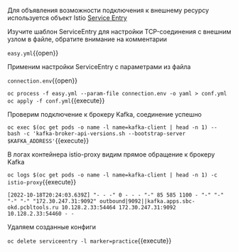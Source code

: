 Для объявления возможности подключения к внешнему ресурсу используется объект
Istio <a target="_blank" href="https://istio.io/latest/docs/reference/config/networking/service-entry/">Service Entry</a>

Изучите шаблон ServiceEntry для настройки TCP-соединения с внешним узлом в файле, обратите внимание на комментарии

`easy.yml`{{open}}

Применим настройки ServiceEntry с параметрами из файла

`connection.env`{{open}}

`oc process -f easy.yml --param-file connection.env -o yaml > conf.yml
oc apply -f conf.yml`{{execute}}

Проверим подключение к брокеру Kafka, соединение успешно

`oc exec $(oc get pods -o name -l name=kafka-client | head -n 1) -- bash -c 'kafka-broker-api-versions.sh --bootstrap-server $KAFKA_ADDRESS'`{{execute}}

В логах контейнера istio-proxy видим прямое обращение к брокеру Kafka

`oc logs $(oc get pods -o name -l name=kafka-client | head -n 1) -c istio-proxy`{{execute}}

`[2022-10-18T20:24:03.639Z] "- - -" 0 - - - "-" 85 585 1100 - "-" "-" "-" "-" "172.30.247.31:9092" outbound|9092||kafka.apps.sbc-okd.pcbltools.ru 10.128.2.33:54464 172.30.247.31:9092 10.128.2.33:54460 - -`

Удаляем созданные конфиги

`oc delete serviceentry -l marker=practice`{{execute}}